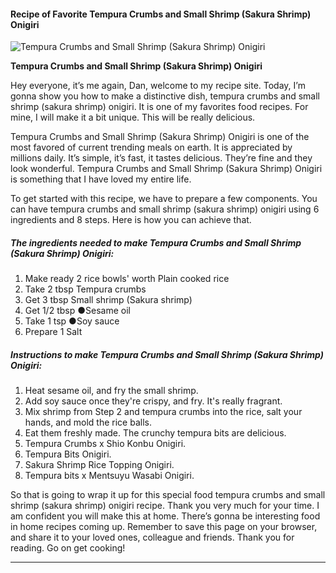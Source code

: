             

#### Recipe of Favorite Tempura Crumbs and Small Shrimp (Sakura Shrimp) Onigiri

![Tempura Crumbs and Small Shrimp (Sakura Shrimp) Onigiri](https://img-global.cpcdn.com/recipes/5729383095468032/751x532cq70/tempura-crumbs-and-small-shrimp-sakura-shrimp-onigiri-recipe-main-photo.jpg)

**Tempura Crumbs and Small Shrimp (Sakura Shrimp) Onigiri**

Hey everyone, it’s me again, Dan, welcome to my recipe site. Today, I’m gonna show you how to make a distinctive dish, tempura crumbs and small shrimp (sakura shrimp) onigiri. It is one of my favorites food recipes. For mine, I will make it a bit unique. This will be really delicious.

Tempura Crumbs and Small Shrimp (Sakura Shrimp) Onigiri is one of the most favored of current trending meals on earth. It is appreciated by millions daily. It’s simple, it’s fast, it tastes delicious. They’re fine and they look wonderful. Tempura Crumbs and Small Shrimp (Sakura Shrimp) Onigiri is something that I have loved my entire life.

To get started with this recipe, we have to prepare a few components. You can have tempura crumbs and small shrimp (sakura shrimp) onigiri using 6 ingredients and 8 steps. Here is how you can achieve that.

##### The ingredients needed to make Tempura Crumbs and Small Shrimp (Sakura Shrimp) Onigiri:

1.  Make ready 2 rice bowls' worth Plain cooked rice
2.  Take 2 tbsp Tempura crumbs
3.  Get 3 tbsp Small shrimp (Sakura shrimp)
4.  Get 1/2 tbsp ●Sesame oil
5.  Take 1 tsp ●Soy sauce
6.  Prepare 1 Salt

##### Instructions to make Tempura Crumbs and Small Shrimp (Sakura Shrimp) Onigiri:

1.  Heat sesame oil, and fry the small shrimp.
2.  Add soy sauce once they're crispy, and fry. It's really fragrant.
3.  Mix shrimp from Step 2 and tempura crumbs into the rice, salt your hands, and mold the rice balls.
4.  Eat them freshly made. The crunchy tempura bits are delicious.
5.  Tempura Crumbs x Shio Konbu Onigiri.
6.  Tempura Bits Onigiri.
7.  Sakura Shrimp Rice Topping Onigiri.
8.  Tempura bits x Mentsuyu Wasabi Onigiri.

So that is going to wrap it up for this special food tempura crumbs and small shrimp (sakura shrimp) onigiri recipe. Thank you very much for your time. I am confident you will make this at home. There’s gonna be interesting food in home recipes coming up. Remember to save this page on your browser, and share it to your loved ones, colleague and friends. Thank you for reading. Go on get cooking!

* * *
